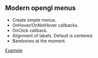 ## Modern opengl menus 

- Create simple menus.
- OnHover/OnNotHover callbacks.
- OnClick callback.
- Alignment of labels.  Default is centered.
- Barebones at the moment.  

[Example](https://github.com/4ydx/glmenu_example)

